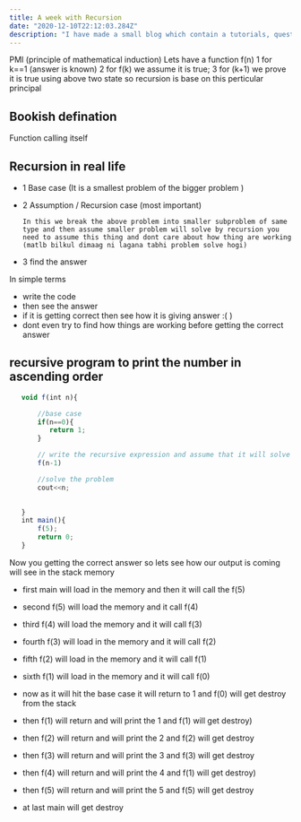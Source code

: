 ```yaml
---
title: A week with Recursion
date: "2020-12-10T22:12:03.284Z"
description: "I have made a small blog which contain a tutorials, questions for practice, and editorial of every topic in a arranged fashion  so that  you will get arranged content and you dont have to pay for online DSA courses"
---
```

 PMI (principle of mathematical induction)
    Lets have  a function f(n)
    1 for k==1 (answer is known)
    2 for f(k) we assume it is true;
    3 for (k+1) we prove it is true using above two state
so recursion is base on this perticular principal

## Bookish defination

Function calling itself

## Recursion in real life

 -  1 Base case (It  is a smallest problem of the bigger problem )

 -  2 Assumption / Recursion case (most important)

        In this we break the above problem into smaller subproblem of same type and then assume smaller problem will solve by recursion you need to assume this thing and dont care about how thing are working (matlb bilkul dimaag ni lagana tabhi problem solve hogi) 
       
 -  3 find the answer
     
In simple terms 
 - write the code 
 - then see the answer
 - if it is getting correct then see how it is giving answer :( )
 - dont even try to find how things are working before getting the correct answer
 

## recursive program to print the number in ascending order
```javascript
   void f(int n){

       //base case
       if(n==0){
          return 1;
       }

       // write the recursive expression and assume that it will solve the bigger problem
       f(n-1)

       //solve the problem
       cout<<n;
        

   }
   int main(){
       f(5);
       return 0;
   }

```

Now you getting the correct answer so lets see how our output is coming 
will see in the stack memory 

- first main will load in the memory and then it will call the f(5)

- second f(5) will load the memory and it call f(4)

- third f(4) will load the memory and it will call f(3)

- fourth f(3) will load in the memory and it will call  f(2)

- fifth f(2) will load in the memory and it will call f(1)

- sixth f(1) will load in the memory and it will call f(0)

- now as it will hit the base case it will return to 1 and f(0) will get destroy from the stack 

- then f(1) will return and will print the  1 and f(1) will get destroy) 

- then f(2) will return and will print the 2 and f(2) will get destroy

- then f(3) will return and will print the 3 and f(3) will get destroy

- then f(4) will return and will print the 4 and f(1) will get destroy)

- then f(5) will return and will print the 5 and f(5) will get destroy

- at last main will get destroy

 




